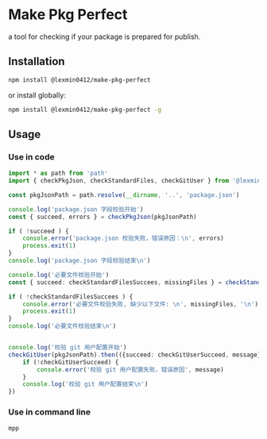 # Make Pkg Perfect

a tool for checking if your package is prepared for publish.

## Installation

```sh
npm install @lexmin0412/make-pkg-perfect
```

or install globally:

```sh
npm install @lexmin0412/make-pkg-perfect -g
```

## Usage

### Use in code

```ts
import * as path from 'path'
import { checkPkgJson, checkStandardFiles, checkGitUser } from '@lexmin0412/make-pkg-perfect'

const pkgJsonPath = path.resolve(__dirname, '..', 'package.json')

console.log('package.json 字段校验开始')
const { succeed, errors } = checkPkgJson(pkgJsonPath)

if ( !succeed ) {
	console.error('package.json 校验失败，错误原因：\n', errors)
	process.exit(1)
}
console.log('package.json 字段校验结束\n')

console.log('必要文件校验开始')
const { succeed: checkStandardFilesSuccees, missingFiles } = checkStandardFiles(process.cwd())

if ( !checkStandardFilesSuccees ) {
	console.error('必要文件校验失败, 缺少以下文件: \n', missingFiles, '\n')
	process.exit(1)
}
console.log('必要文件校验结束\n')


console.log('校验 git 用户配置开始')
checkGitUser(pkgJsonPath).then(({succeed: checkGitUserSucceed, message})=>{
	if (!checkGitUserSucceed) {
		console.error('校验 git 用户配置失败，错误原因', message)
	}
	console.log('校验 git 用户配置结束\n')
})

```

### Use in command line

```sh
mpp
```
